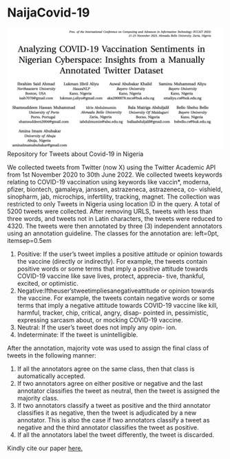# NaijaCovid-19
![](paper.png)
Repository for Tweets about Covid-19 in Nigeria

We collected tweets from Twitter (now X) using the Twitter Academic API from 1st November 2020 to 30th June 2022. We collected tweets keywords relating to COVID-19 vaccination using keywords like vaccin*, moderna, pfizer, biontech, gamaleya, janssen, astrazeneca, astrazeneca, co- vishield, sinopharm, jab, microchips, infertility, tracking, magnet. The collection was restricted to only Tweets in Nigeria using location ID in the query. A total of 5200 tweets were collected. After removing URLS, tweets with less than three words, and tweets not in Latin characters, the tweets were reduced to 4320.
The tweets were then annotated by three (3) independent annotators using an annotation guideline. The classes for the annotation are: left=0pt, itemsep=0.5em
1. Positive: If the user’s tweet implies a positive attitude or opinion towards the vaccine (directly or indirectly). For example, the tweets contain positive words or some terms that imply a positive attitude towards COVID-19 vaccine like save lives, protect, apprecia- tive, thankful, excited, or optimistic.
2. Negative:Iftheuser’stweetimpliesanegativeattitude or opinion towards the vaccine. For example, the tweets contain negative words or some terms that imply a negative attitude towards COVID-19 vaccine like kill, harmful, tracker, chip, critical, angry, disap- pointed in, pessimistic, expressing sarcasm about, or mocking COVID-19 vaccine.
3. Neutral: If the user’s tweet does not imply any opin- ion.
4. Indeterminate: If the tweet is unintelligible.

After the annotation, majority vote was used to assign the final class of tweets in the following manner:
1. If all the annotators agree on the same class, then that class is automatically accepted.
2. If two annotators agree on either positive or negative and the last annotator classifies the tweet as neutral, then the tweet is assigned the majority class.
3. If two annotators classify a tweet as positive and the third annotator classifies it as negative, then the tweet is adjudicated by a new annotator. This is also the case if two annotators classify a tweet as negative and the third annotator classifies the tweet as positive.
4. If all the annotators label the tweet differently, the tweet is discarded.



Kindly cite our paper [here.](https://arxiv.org/pdf/2401.13133)

